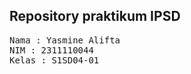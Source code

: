 ## Repository praktikum IPSD

<pre>
Nama : Yasmine Alifta
NIM : 2311110044
Kelas : S1SD04-01
</pre>
